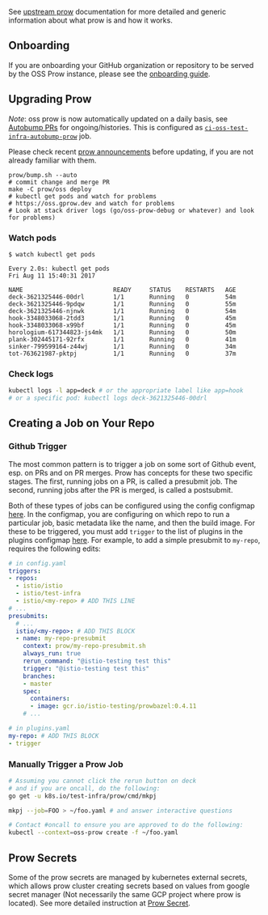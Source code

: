 See [upstream prow](https://github.com/kubernetes/test-infra/tree/master/prow) documentation for more detailed and generic information about what prow is and how it works.

## Onboarding

If you are onboarding your GitHub organization or repository to be served by the OSS Prow instance, please see the [onboarding guide](./onboarding.md).

## Upgrading Prow

*Note*: oss prow is now automatically updated on a daily basis, see [Autobump
PRs](https://github.com/GoogleCloudPlatform/oss-test-infra/search?q=author%3Agoogle-oss-robot+is%3Apr+sort%3Aupdated+head%3Aautobump-oss-prow&type=Issues)
for ongoing/histories. This is configured as
[`ci-oss-test-infra-autobump-prow`](https://github.com/GoogleCloudPlatform/oss-test-infra/blob/49cc9a1bff81427ea8f10b9625269be7a9cf3ae0/prow/prowjobs/GoogleCloudPlatform/oss-test-infra/gcp-oss-test-infra-config.yaml#L335)
job.

Please check recent [prow announcements](https://github.com/kubernetes/test-infra/tree/master/prow#announcements) before updating, if you are not already familiar with them.

```shell
prow/bump.sh --auto
# commit change and merge PR
make -C prow/oss deploy
# kubectl get pods and watch for problems
# https://oss.gprow.dev and watch for problems
# Look at stack driver logs (go/oss-prow-debug or whatever) and look for problems)
```

### Watch pods

```console
$ watch kubectl get pods

Every 2.0s: kubectl get pods                                                                                                         Fri Aug 11 15:40:31 2017

NAME                         READY     STATUS    RESTARTS   AGE
deck-3621325446-00drl        1/1       Running   0          54m
deck-3621325446-9pdqw        1/1       Running   0          55m
deck-3621325446-njnwk        1/1       Running   0          54m
hook-3348033068-2tdd3        1/1       Running   0          45m
hook-3348033068-x99bf        1/1       Running   0          45m
horologium-617344823-js4mk   1/1       Running   0          50m
plank-302445171-92rfx        1/1       Running   0          41m
sinker-799599164-z44wj       1/1       Running   0          34m
tot-763621987-pktpj          1/1       Running   0          37m
```

### Check logs

```bash
kubectl logs -l app=deck # or the appropriate label like app=hook
# or a specific pod: kubectl logs deck-3621325446-00drl
```

## Creating a Job on Your Repo

### Github Trigger

The most common pattern is to trigger a job on some sort of Github event, esp. on PRs and on PR merges. Prow has concepts for these two specific stages. The first, running jobs on a PR, is called a presubmit job. The second, running jobs after the PR is merged, is called a postsubmit.

Both of these types of jobs can be configured using the config configmap [here](./config.yaml). In the configmap, you are configuring on which repo to run a particular job, basic metadata like the name, and then the build image. For these to be triggered, you must add `trigger` to the list of plugins in the plugins configmap [here](./plugins.yaml). For example, to add a simple presubmit to `my-repo`, requires the following edits:

```yaml
# in config.yaml
triggers:
- repos:
  - istio/istio
  - istio/test-infra
  - istio/<my-repo> # ADD THIS LINE
# ...
presubmits:
  # ...
  istio/<my-repo>: # ADD THIS BLOCK
  - name: my-repo-presubmit
    context: prow/my-repo-presubmit.sh
    always_run: true
    rerun_command: "@istio-testing test this"
    trigger: "@istio-testing test this"
    branches:
    - master
    spec:
      containers:
      - image: gcr.io/istio-testing/prowbazel:0.4.11
    # ...

# in plugins.yaml
my-repo: # ADD THIS BLOCK
- trigger
```

### Manually Trigger a Prow Job

```bash
# Assuming you cannot click the rerun button on deck
# and if you are oncall, do the following:
go get -u k8s.io/test-infra/prow/cmd/mkpj

mkpj --job=FOO > ~/foo.yaml # and answer interactive questions

# Contact #oncall to ensure you are approved to do the following:
kubectl --context=oss-prow create -f ~/foo.yaml
```

## Prow Secrets

Some of the prow secrets are managed by kubernetes external secrets, which
allows prow cluster creating secrets based on values from google secret manager
(Not necessarily the same GCP project where prow is located). See more detailed
instruction at [Prow Secret](https://github.com/kubernetes/test-infra/blob/master/prow/prow_secrets.md).
